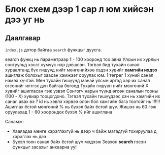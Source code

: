 # Блок схем дээр 1 сар л юм хийсэн дээ уг нь 

## Даалгавар

`index.js` дотор байгаа `search` функцыг дуусга.

search функц нь параметраар 1 - 100 хооронд тоо авна
Улсын их хурлын сонгуульд хэсэг хүмүүс нэр дэвшсэн. 
Тэгвэл бид тухайн санал хураалтанд бүх гишүүд нийт мөнгөнийхөө хэдэн хувийг **хамгийн ихдээ** ашиглаж болохыг заасан хэмжээг оруулах юм. 
1 төгрөг 1 хүний санал нэмэх хүчтэй. 
Мөн тухайн гишүүнд манай улсын иргэд хэр их санал өгсөнийг илтгэх дүн байгаа бөгөөд 
Тухайн гишүүн нийт мөнгөний X хувийг ашигласан гэж үзвэл Сонгогч нарын түүнд өгсөн саналын тооны (100 - X) хувиар тооцогдоно.
Тэгвэл тухайн гишүүдээс хэн нь хамгийн их санал авах вэ ? id нь хэвлэ хэрвээ олон бол хамгийн бага тоотойг нь !!!!!!
Ашиглах ёстой мөнгөний % нь бүхэл байх ёстой шүү. Жишээ нь 60 гэж оруулахад  1 - 60 хоорондох бүхэл % ийг ашиглана

Санамж:
* Хааяадаа мөнгө хэрэглэхгүй нь дээр ч байж магадгүй тохируулаа д хэрэглэх нь дээ
* Бүхэл тоон санал байх ёстой шүү мэдээж
Зөвхөн **search** гэсэн функцыг засахыг анхаарна уу!